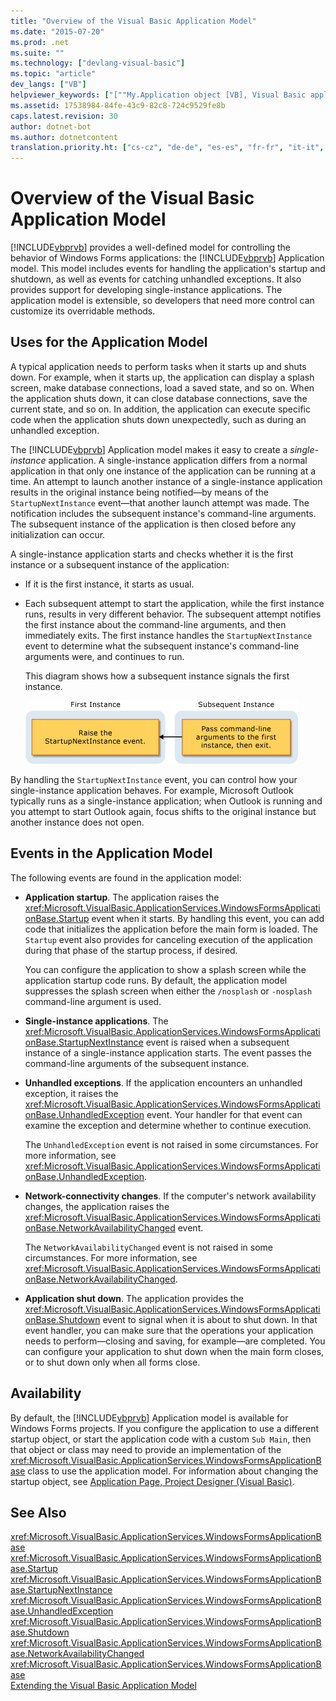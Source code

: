 ```yaml
---
title: "Overview of the Visual Basic Application Model"
ms.date: "2015-07-20"
ms.prod: .net
ms.suite: ""
ms.technology: ["devlang-visual-basic"]
ms.topic: "article"
dev_langs: ["VB"]
helpviewer_keywords: ["[""My.Application object [VB], Visual Basic application model"", ""Visual Basic application model""]"]
ms.assetid: 17538984-84fe-43c9-82c8-724c9529fe8b
caps.latest.revision: 30
author: dotnet-bot
ms.author: dotnetcontent
translation.priority.ht: ["cs-cz", "de-de", "es-es", "fr-fr", "it-it", "ja-jp", "ko-kr", "pl-pl", "pt-br", "ru-ru", "tr-tr", "zh-cn", "zh-tw"]
---
```

# Overview of the Visual Basic Application Model
[!INCLUDE[vbprvb](~/includes/vbprvb-md.md)] provides a well-defined model for controlling the behavior of Windows Forms applications: the [!INCLUDE[vbprvb](~/includes/vbprvb-md.md)] Application model. This model includes events for handling the application's startup and shutdown, as well as events for catching unhandled exceptions. It also provides support for developing single-instance applications. The application model is extensible, so developers that need more control can customize its overridable methods.  
  
## Uses for the Application Model  
 A typical application needs to perform tasks when it starts up and shuts down. For example, when it starts up, the application can display a splash screen, make database connections, load a saved state, and so on. When the application shuts down, it can close database connections, save the current state, and so on. In addition, the application can execute specific code when the application shuts down unexpectedly, such as during an unhandled exception.  
  
 The [!INCLUDE[vbprvb](~/includes/vbprvb-md.md)] Application model makes it easy to create a *single-instance* application. A single-instance application differs from a normal application in that only one instance of the application can be running at a time. An attempt to launch another instance of a single-instance application results in the original instance being notified—by means of the `StartupNextInstance` event—that another launch attempt was made. The notification includes the subsequent instance's command-line arguments. The subsequent instance of the application is then closed before any initialization can occur.  
  
 A single-instance application starts and checks whether it is the first instance or a subsequent instance of the application:  
  
-   If it is the first instance, it starts as usual.  
  
-   Each subsequent attempt to start the application, while the first instance runs, results in very different behavior. The subsequent attempt notifies the first instance about the command-line arguments, and then immediately exits. The first instance handles the `StartupNextInstance` event to determine what the subsequent instance's command-line arguments were, and continues to run.  
  
     This diagram shows how a subsequent instance signals the first instance.  
  
     ![Single Instance Application Image](../../../visual-basic/developing-apps/development-with-my/media/singleinstance.gif "SingleInstance")  
  
 By handling the `StartupNextInstance` event, you can control how your single-instance application behaves. For example, Microsoft Outlook typically runs as a single-instance application; when Outlook is running and you attempt to start Outlook again, focus shifts to the original instance but another instance does not open.  
  
## Events in the Application Model  
 The following events are found in the application model:  
  
-   **Application startup**. The application raises the <xref:Microsoft.VisualBasic.ApplicationServices.WindowsFormsApplicationBase.Startup> event when it starts. By handling this event, you can add code that initializes the application before the main form is loaded. The `Startup` event also provides for canceling execution of the application during that phase of the startup process, if desired.  
  
     You can configure the application to show a splash screen while the application startup code runs. By default, the application model suppresses the splash screen when either the `/nosplash` or `-nosplash` command-line argument is used.  
  
-   **Single-instance applications**. The <xref:Microsoft.VisualBasic.ApplicationServices.WindowsFormsApplicationBase.StartupNextInstance> event is raised when a subsequent instance of a single-instance application starts. The event passes the command-line arguments of the subsequent instance.  
  
-   **Unhandled exceptions**. If the application encounters an unhandled exception, it raises the <xref:Microsoft.VisualBasic.ApplicationServices.WindowsFormsApplicationBase.UnhandledException> event. Your handler for that event can examine the exception and determine whether to continue execution.  
  
     The `UnhandledException` event is not raised in some circumstances. For more information, see <xref:Microsoft.VisualBasic.ApplicationServices.WindowsFormsApplicationBase.UnhandledException>.  
  
-   **Network-connectivity changes**. If the computer's network availability changes, the application raises the <xref:Microsoft.VisualBasic.ApplicationServices.WindowsFormsApplicationBase.NetworkAvailabilityChanged> event.  
  
     The `NetworkAvailabilityChanged` event is not raised in some circumstances. For more information, see <xref:Microsoft.VisualBasic.ApplicationServices.WindowsFormsApplicationBase.NetworkAvailabilityChanged>.  
  
-   **Application shut down**. The application provides the <xref:Microsoft.VisualBasic.ApplicationServices.WindowsFormsApplicationBase.Shutdown> event to signal when it is about to shut down. In that event handler, you can make sure that the operations your application needs to perform—closing and saving, for example—are completed. You can configure your application to shut down when the main form closes, or to shut down only when all forms close.  
  
## Availability  
 By default, the [!INCLUDE[vbprvb](~/includes/vbprvb-md.md)] Application model is available for Windows Forms projects. If you configure the application to use a different startup object, or start the application code with a custom `Sub Main`, then that object or class may need to provide an implementation of the <xref:Microsoft.VisualBasic.ApplicationServices.WindowsFormsApplicationBase> class to use the application model. For information about changing the startup object, see [Application Page, Project Designer (Visual Basic)](/visualstudio/ide/reference/application-page-project-designer-visual-basic).  
  
## See Also  
 <xref:Microsoft.VisualBasic.ApplicationServices.WindowsFormsApplicationBase>   
 <xref:Microsoft.VisualBasic.ApplicationServices.WindowsFormsApplicationBase.Startup>   
 <xref:Microsoft.VisualBasic.ApplicationServices.WindowsFormsApplicationBase.StartupNextInstance>   
 <xref:Microsoft.VisualBasic.ApplicationServices.WindowsFormsApplicationBase.UnhandledException>   
 <xref:Microsoft.VisualBasic.ApplicationServices.WindowsFormsApplicationBase.Shutdown>   
 <xref:Microsoft.VisualBasic.ApplicationServices.WindowsFormsApplicationBase.NetworkAvailabilityChanged>   
 <xref:Microsoft.VisualBasic.ApplicationServices.WindowsFormsApplicationBase>   
 [Extending the Visual Basic Application Model](../../../visual-basic/developing-apps/customizing-extending-my/extending-the-visual-basic-application-model.md)
